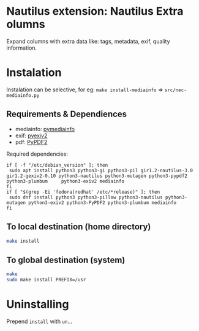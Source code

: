 # Nautilus extension: Nautilus Extra olumns

Expand columns with extra data like: tags, metadata, exif, quality information.

# Instalation

Instalation can be selective, for eg: `make install-mediainfo` => `src/nec-mediainfo.py`

## Requirements & Dependiences
* mediainfo: [pymediainfo](https://github.com/sbraz/pymediainfo/)
* exif: [pyexiv2](https://launchpad.net/py3exiv2)
* pdf: [PyPDF2](https://mstamy2.github.com/PyPDF2)

Required dependencies:

```
if [ -f "/etc/debian_version" ]; then
 sudo apt install python3 python3-gi python3-pil gir1.2-nautilus-3.0 gir1.2-gexiv2-0.10 python3-nautilus python3-mutagen python3-pypdf2 python3-plumbum     python3-exiv2 mediainfo
fi
if [ "$(grep -Ei 'fedora|redhat' /etc/*release)" ]; then
 sudo dnf install python3 python3-pillow python3-nautilus python3-mutagen python3-exiv2 python3-PyPDF2 python3-plumbum mediainfo
fi
```

## To local destination (home directory)
``` bash
make install
```

## To global destination (system)

``` bash
make
sudo make install PREFIX=/usr
```

# Uninstalling

Prepend `install` with `un`...
